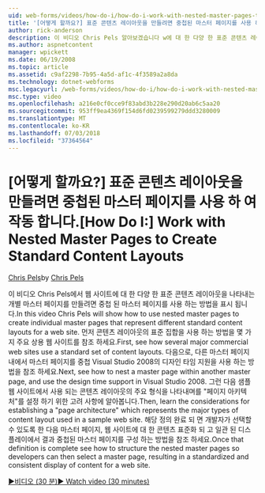 ```yaml
---
uid: web-forms/videos/how-do-i/how-do-i-work-with-nested-master-pages-to-create-standard-content-layouts
title: '[어떻게 할까요?] 표준 콘텐츠 레이아웃을 만들려면 중첩된 마스터 페이지를 사용 하 여 작업 | Microsoft Docs'
author: rick-anderson
description: 이 비디오 Chris Pels 알아보겠습니다 w에 대 한 다양 한 표준 콘텐츠 레이아웃을 나타내는 개별 마스터 페이지를 만들려면 중첩 된 마스터 페이지를 사용 하는 방법...
ms.author: aspnetcontent
manager: wpickett
ms.date: 06/19/2008
ms.topic: article
ms.assetid: c9af2298-7b95-4a5d-af1c-4f3589a2a8da
ms.technology: dotnet-webforms
msc.legacyurl: /web-forms/videos/how-do-i/how-do-i-work-with-nested-master-pages-to-create-standard-content-layouts
msc.type: video
ms.openlocfilehash: a216e0cf0cce9f83abd3b228e290d20ab6c5aa20
ms.sourcegitcommit: 953ff9ea4369f154d6fd0239599279ddd3280009
ms.translationtype: MT
ms.contentlocale: ko-KR
ms.lasthandoff: 07/03/2018
ms.locfileid: "37364564"
---
```

<a name="how-do-i-work-with-nested-master-pages-to-create-standard-content-layouts"></a><span data-ttu-id="52890-103">[어떻게 할까요?] 표준 콘텐츠 레이아웃을 만들려면 중첩된 마스터 페이지를 사용 하 여 작동 합니다.</span><span class="sxs-lookup"><span data-stu-id="52890-103">[How Do I:] Work with Nested Master Pages to Create Standard Content Layouts</span></span>
====================
<span data-ttu-id="52890-104">[Chris Pels](https://twitter.com/chrispels)</span><span class="sxs-lookup"><span data-stu-id="52890-104">by [Chris Pels](https://twitter.com/chrispels)</span></span>

<span data-ttu-id="52890-105">이 비디오 Chris Pels에서 웹 사이트에 대 한 다양 한 표준 콘텐츠 레이아웃을 나타내는 개별 마스터 페이지를 만들려면 중첩 된 마스터 페이지를 사용 하는 방법을 표시 됩니다.</span><span class="sxs-lookup"><span data-stu-id="52890-105">In this video Chris Pels will show how to use nested master pages to create individual master pages that represent different standard content layouts for a web site.</span></span> <span data-ttu-id="52890-106">먼저 콘텐츠 레이아웃의 표준 집합을 사용 하는 방법을 몇 가지 주요 상용 웹 사이트를 참조 하세요.</span><span class="sxs-lookup"><span data-stu-id="52890-106">First, see how several major commercial web sites use a standard set of content layouts.</span></span> <span data-ttu-id="52890-107">다음으로, 다른 마스터 페이지 내에서 마스터 페이지를 중첩 Visual Studio 2008의 디자인 타임 지원을 사용 하는 방법을 참조 하세요.</span><span class="sxs-lookup"><span data-stu-id="52890-107">Next, see how to nest a master page within another master page, and use the design time support in Visual Studio 2008.</span></span> <span data-ttu-id="52890-108">그런 다음 샘플 웹 사이트에서 사용 되는 콘텐츠 레이아웃의 주요 형식을 나타내며를 "페이지 아키텍처"를 설정 하기 위한 고려 사항에 알아봅니다.</span><span class="sxs-lookup"><span data-stu-id="52890-108">Then, learn the considerations for establishing a "page architecture" which represents the major types of content layout used in a sample web site.</span></span> <span data-ttu-id="52890-109">해당 정의 완료 되 면 개발자가 선택할 수 있도록 한 다음 마스터 페이지, 웹 사이트에 대 한 콘텐츠 표준화 되 고 일관 된 디스플레이에서 결과 중첩된 마스터 페이지를 구성 하는 방법을 참조 하세요.</span><span class="sxs-lookup"><span data-stu-id="52890-109">Once that definition is complete see how to structure the nested master pages so developers can then select a master page, resulting in a standardized and consistent display of content for a web site.</span></span>

[<span data-ttu-id="52890-110">&#9654;비디오 (30 분)</span><span class="sxs-lookup"><span data-stu-id="52890-110">&#9654; Watch video (30 minutes)</span></span>](https://channel9.msdn.com/Blogs/ASP-NET-Site-Videos/how-do-i-work-with-nested-master-pages-to-create-standard-content-layouts)
